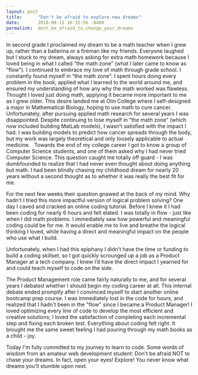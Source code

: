 ```yaml
---
layout: post
title:      "Don't be afraid to explore new dreams"
date:       2018-08-12 16:32:56 -0400
permalink:  dont_be_afraid_to_change_your_dreams
---
```




In second grade I proclaimed my dream to be a math teacher when I grew up, rather than a ballerina or a fireman like my friends. Everyone laughed but I stuck to my dream, always asking for extra math homework because I loved being in what I called “the math zone” (what I later came to know as “flow”). I continued to embrace my love of math through grade school. I constantly found myself in “the math zone”: I spent hours doing every problem in the book, applied what I learned to the world around me, and ensured my understanding of how any why the math worked was flawless. Thought I loved just doing math, applying it became more important to me as I grew older. This desire landed me at Olin College where I self-designed a major in Mathematical Biology, hoping to use math to cure cancer.
 
Unfortunately, after pursuing applied math research for several years I was disappointed. Despite continuing to lose myself in “the math zone” (which now included building MatLab models), I wasn’t satisfied with the impact I had. I was building models to predict how cancer spreads through the body, but my work was largely theoretical and only loosely applicable to actual medicine. 
 
Towards the end of my college career I got to know a group of Computer Science students, and one of them asked why I had never tried Computer Science. This question caught me totally off guard - I was dumbfounded to realize that I had never even thought about doing anything but math. I had been blindly chasing my childhood dream for nearly 20 years without a second thought as to whether it was really the best fit for me.

For the next few weeks their question gnawed at the back of my mind. Why hadn't I tried this more impactful version of logical problem solving? One day I caved and cracked an online coding tutorial. Before I knew it I had been coding for nearly 6 hours and felt elated. I was totally in flow - just like when I did math problems. I immediately saw how powerful and meaningful coding could be for me. It would enable me to live and breathe the logical thinking I loved, while having a direct and meaningful impact on the people who use what I build. 

Unfortunately, when I had this epiphany I didn’t have the time or funding to build a coding skillset, so I got quickly scrounged up a job as a Product Manager at a tech company. I knew I’d have the direct impact I yearned for and could teach myself to code on the side. 

The Product Management role came fairly naturally to me, and for several years I debated whether I should begin my coding career at all. This internal debate ended promptly after I convinced myself to start another online bootcamp prep course. I was immediately lost in the code for hours, and realized that I hadn't been in the "flow" since I became a Product Manager! I loved optimizing every line of code to develop the most efficient and creative solutions; I loved the satisfaction of completing each incremental step and fixing each broken test. Everything about coding felt right. It brought me the same sweet feeling I had pouring through my math books as a child - joy.

Today I'm fully committed to my journey to learn to code. Some words of wisdom from an amateur web development student: Don't be afraid NOT to chase your dreams. In fact, open your eyes! Explore! You never know what dreams you'll stumble upon next.

